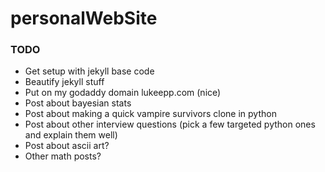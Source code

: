 # personalWebSite

### TODO

- Get setup with jekyll base code
- Beautify jekyll stuff
- Put on my godaddy domain lukeepp.com (nice)
- Post about bayesian stats
- Post about making a quick vampire survivors clone in python
- Post about other interview questions (pick a few targeted python ones and explain them well)
- Post about ascii art?
- Other math posts?
